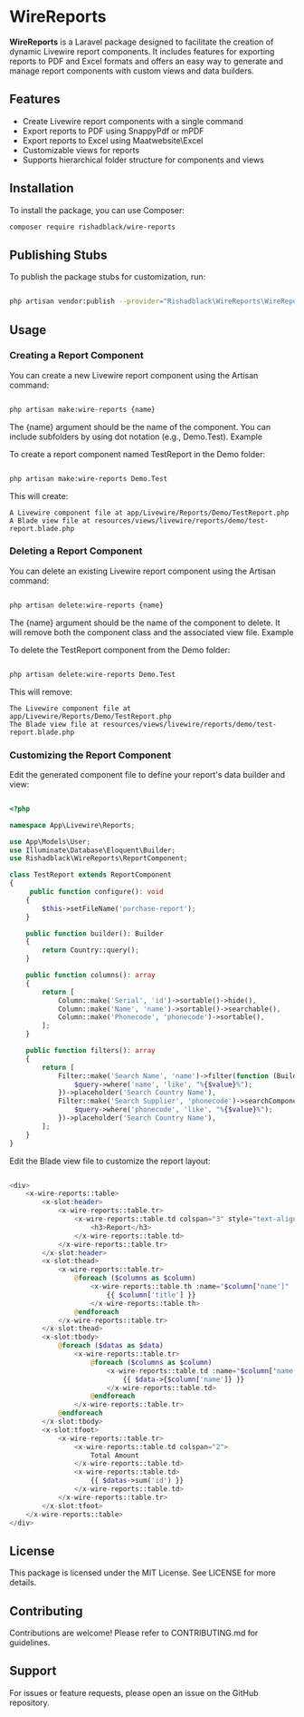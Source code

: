 # WireReports

**WireReports** is a Laravel package designed to facilitate the creation of dynamic Livewire report components. It includes features for exporting reports to PDF and Excel formats and offers an easy way to generate and manage report components with custom views and data builders.

## Features

- Create Livewire report components with a single command
- Export reports to PDF using SnappyPdf or mPDF
- Export reports to Excel using Maatwebsite\Excel
- Customizable views for reports
- Supports hierarchical folder structure for components and views

## Installation

To install the package, you can use Composer:

```bash
composer require rishadblack/wire-reports
```

## Publishing Stubs

To publish the package stubs for customization, run:

```bash

php artisan vendor:publish --provider="Rishadblack\WireReports\WireReportsServiceProvider" --tag="wire-reports-stubs"
```

## Usage

### Creating a Report Component

You can create a new Livewire report component using the Artisan command:

```bash

php artisan make:wire-reports {name}
```

The {name} argument should be the name of the component. You can include subfolders by using dot notation (e.g., Demo.Test).
Example

To create a report component named TestReport in the Demo folder:

```bash

php artisan make:wire-reports Demo.Test
```

This will create:

    A Livewire component file at app/Livewire/Reports/Demo/TestReport.php
    A Blade view file at resources/views/livewire/reports/demo/test-report.blade.php

### Deleting a Report Component

You can delete an existing Livewire report component using the Artisan command:

```bash

php artisan delete:wire-reports {name}
```

The {name} argument should be the name of the component to delete. It will remove both the component class and the associated view file.
Example

To delete the TestReport component from the Demo folder:

```bash

php artisan delete:wire-reports Demo.Test
```

This will remove:

    The Livewire component file at app/Livewire/Reports/Demo/TestReport.php
    The Blade view file at resources/views/livewire/reports/demo/test-report.blade.php

### Customizing the Report Component

Edit the generated component file to define your report's data builder and view:

```php

<?php

namespace App\Livewire\Reports;

use App\Models\User;
use Illuminate\Database\Eloquent\Builder;
use Rishadblack\WireReports\ReportComponent;

class TestReport extends ReportComponent
{
     public function configure(): void
    {
        $this->setFileName('purchase-report');
    }

    public function builder(): Builder
    {
        return Country::query();
    }

    public function columns(): array
    {
        return [
            Column::make('Serial', 'id')->sortable()->hide(),
            Column::make('Name', 'name')->sortable()->searchable(),
            Column::make('Phonecode', 'phonecode')->sortable(),
        ];
    }

    public function filters(): array
    {
        return [
            Filter::make('Search Name', 'name')->filter(function (Builder $query, string $value) {
                $query->where('name', 'like', "%{$value}%");
            })->placeholder('Search Country Name'),
            Filter::make('Search Supplier', 'phonecode')->searchComponent('contact::search.customers')->filter(function (Builder $query, string $value) {
                $query->where('phonecode', 'like', "%{$value}%");
            })->placeholder('Search Country Name'),
        ];
    }
}
```

Edit the Blade view file to customize the report layout:

```php

<div>
    <x-wire-reports::table>
        <x-slot:header>
            <x-wire-reports::table.tr>
                <x-wire-reports::table.td colspan="3" style="text-align: center; font-weight: bold;">
                    <h3>Report</h3>
                </x-wire-reports::table.td>
            </x-wire-reports::table.tr>
        </x-slot:header>
        <x-slot:thead>
            <x-wire-reports::table.tr>
                @foreach ($columns as $column)
                    <x-wire-reports::table.th :name="$column['name']" :$column>
                        {{ $column['title'] }}
                    </x-wire-reports::table.th>
                @endforeach
            </x-wire-reports::table.tr>
        </x-slot:thead>
        <x-slot:tbody>
            @foreach ($datas as $data)
                <x-wire-reports::table.tr>
                    @foreach ($columns as $column)
                        <x-wire-reports::table.td :name="$column['name']" :$column>
                            {{ $data->{$column['name']} }}
                        </x-wire-reports::table.td>
                    @endforeach
                </x-wire-reports::table.tr>
            @endforeach
        </x-slot:tbody>
        <x-slot:tfoot>
            <x-wire-reports::table.tr>
                <x-wire-reports::table.td colspan="2">
                    Total Amount
                </x-wire-reports::table.td>
                <x-wire-reports::table.td>
                    {{ $datas->sum('id') }}
                </x-wire-reports::table.td>
            </x-wire-reports::table.tr>
        </x-slot:tfoot>
    </x-wire-reports::table>
</div>

```

## License

This package is licensed under the MIT License. See LICENSE for more details.

## Contributing

Contributions are welcome! Please refer to CONTRIBUTING.md for guidelines.

## Support

For issues or feature requests, please open an issue on the GitHub repository.
